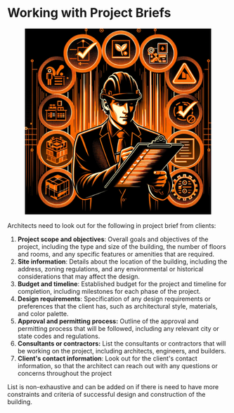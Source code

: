 # Working with Project Briefs

<figure><img src="../.gitbook/assets/Project Brief.png" alt=""><figcaption></figcaption></figure>

Architects need to look out for the following in project brief from clients:

1. **Project scope and objectives**: Overall goals and objectives of the project, including the type and size of the building, the number of floors and rooms, and any specific features or amenities that are required.
2. **Site information**: Details about the location of the building, including the address, zoning regulations, and any environmental or historical considerations that may affect the design.
3. **Budget and timeline**: Established budget for the project and timeline for completion, including milestones for each phase of the project.
4. **Design requirements**: Specification of any design requirements or preferences that the client has, such as architectural style, materials, and color palette.
5. **Approval and permitting process:** Outline of the approval and permitting process that will be followed, including any relevant city or state codes and regulations.
6. **Consultants or contractors:** List the consultants or contractors that will be working on the project, including architects, engineers, and builders.
7. **Client's contact information**: Look out for the client's contact information, so that the architect can reach out with any questions or concerns throughout the project

List is non-exhaustive and can be added on if there is need to have more constraints and criteria of successful design and construction of the building.

